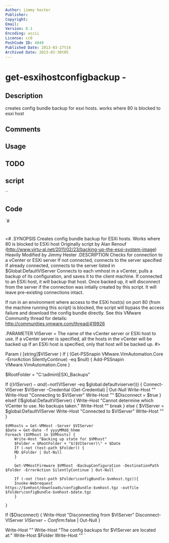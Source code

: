 ```yaml
---
Author: jimmy hester
Publisher: 
Copyright: 
Email: 
Version: 0.1
Encoding: ascii
License: cc0
PoshCode ID: 4049
Published Date: 2013-03-27t14
Archived Date: 2013-03-30t05
---
```


# get-esxihostconfigbackup - 

## Description

creates config bundle backup for esxi hosts. works where 80 is blocked to esxi host

## Comments



## Usage



## TODO



## script

``

## Code

`#
 #
 <#
 .SYNOPSIS
 Creates config bundle backup for ESXi hosts. Works where 80 is blocked to ESXi host
 Originally script by Alan Renouf (http://www.virtu-al.net/2011/02/23/backing-up-the-esxi-system-image)
 Heavily Modified by Jimmy Hester 
 .DESCRIPTION
 Checks for connection to a vCenter or ESXi server
 If not connected, connects to the server specified
 If already connected, connects to the server listed in $Global:DefaultVIServer
 Connects to each vmhost in a vCenter, pulls a backup of its configuration, and saves it to the client machine.
 If connected to an ESXi host, it will backup that host.
 Once backed up, it will disconnect from the server if the connection was intially created by this script. It will leave pre-existing connections intact.
 
 If run in an environment where access to the ESXi host(s) on port 80 (from the machine running this script) is blocked, 
 the script will bypass the access failure and download the config bundle directly. 
 See this VMware Community thread for details: http://communities.vmware.com/thread/419926
 
 .PARAMETER <paramName>
 VIServer = The name of the vCenter server or ESXi host to use. If a vCenter server is specified, all the hosts in the vCenter will be backed up
 If an ESXi host is specified, only that host will be backed up.
 #>
 
 Param (
 	[string]$VIServer
 	)
 If ( (Get-PSSnapin VMware.VimAutomation.Core -ErrorAction SilentlyContinue) -eq $null) {
 	Add-PSSnapin VMware.VimAutomation.Core
 	}
 
 $RootFolder = "C:\admin\ESXi_Backups\"
 
 If (($VIServer) -and (-not($VIServer -eq $global:defaultviserver)))  {
 	Connect-VIServer $VIServer -Credential (Get-Credential) | Out-Null
 	Write-Host ""
 	Write-Host "Connecting to $VIServer"
 	Write-Host ""
 	$Disconnect = $true
 	}
 	elseif (!$global:DefaultVIServer) {
 		Write-Host "Cannot determine which VCenter to use. No backups taken."
 		Write-Host ""
 		break
 		}
 	else {
 		$VIServer = $global:DefaultVIServer
 		Write-Host "Connected to $VIServer"
 		Write-Host ""
 		}
 	
 	$VMhosts = Get-VMHost -Server $VIServer
 	$Date = Get-Date -f yyyyMMdd_hhmm	
 	Foreach ($VMhost in $VMhosts) {
 		Write-Host "Backing up state for $VMhost"
 		$Folder = $RootFolder + "$($VIServer)\" + $Date 
 		If (-not (test-path $Folder)) {
 		MD $Folder | Out-Null
 		}
 		
 	 	Get-VMHostFirmware $VMhost -BackupConfiguration -DestinationPath $Folder -ErrorAction SilentlyContinue | Out-Null
 		
 		If (-not (test-path $Folder\configBundle-$vmhost.tgz)){
 		Invoke-Webrequest https://$vmhost/downloads/configBundle-$vmhost.tgz -outfile $folder\configBundle-$vmhost-$date.tgz
 		}
 				
 	}
 If ($Disconnect) {
 	Write-Host "Disconnecting from $VIServer"
 	Disconnect-VIServer $VIServer -Confirm:$false | Out-Null
 	}
 	
 	
 Write-Host ""
 Write-Host "The config backups for $VIServer are located at:"
 Write-Host $Folder
 Write-Host ""
`

